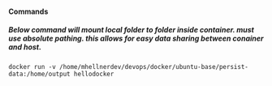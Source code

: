 #### Commands
##### Below command will mount local folder to folder inside container. must use absolute pathing. this allows for easy data sharing between conainer and host.
```docker run -v /home/mhellnerdev/devops/docker/ubuntu-base/persist-data:/home/output hellodocker```